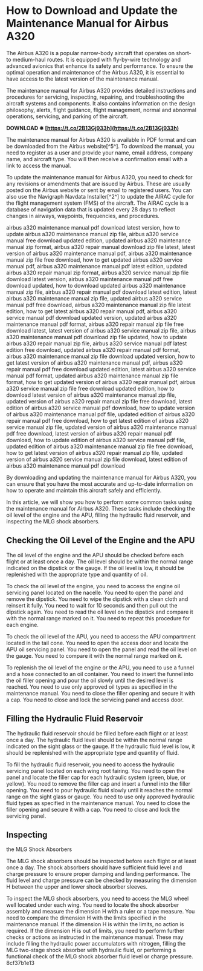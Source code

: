 
 
# How to Download and Update the Maintenance Manual for Airbus A320
 
The Airbus A320 is a popular narrow-body aircraft that operates on short- to medium-haul routes. It is equipped with fly-by-wire technology and advanced avionics that enhance its safety and performance. To ensure the optimal operation and maintenance of the Airbus A320, it is essential to have access to the latest version of the maintenance manual.
 
The maintenance manual for Airbus A320 provides detailed instructions and procedures for servicing, inspecting, repairing, and troubleshooting the aircraft systems and components. It also contains information on the design philosophy, alerts, flight guidance, flight management, normal and abnormal operations, servicing, and parking of the aircraft.
 
**DOWNLOAD ✵ [https://t.co/2B13Gj933h](https://t.co/2B13Gj933h)**


 
The maintenance manual for Airbus A320 is available in PDF format and can be downloaded from the Airbus website[^5^]. To download the manual, you need to register as a user and provide your name, email address, company name, and aircraft type. You will then receive a confirmation email with a link to access the manual.
 
To update the maintenance manual for Airbus A320, you need to check for any revisions or amendments that are issued by Airbus. These are usually posted on the Airbus website or sent by email to registered users. You can also use the Navigraph Navdata Installer[^2^] to update the AIRAC cycle for the flight management system (FMS) of the aircraft. The AIRAC cycle is a database of navigation data that is updated every 28 days to reflect changes in airways, waypoints, frequencies, and procedures.
 
airbus a320 maintenance manual pdf download latest version,  how to update airbus a320 maintenance manual zip file,  airbus a320 service manual free download updated edition,  updated airbus a320 maintenance manual zip format,  airbus a320 repair manual download zip file latest,  latest version of airbus a320 maintenance manual pdf,  airbus a320 maintenance manual zip file free download,  how to get updated airbus a320 service manual pdf,  airbus a320 maintenance manual pdf latest edition,  updated airbus a320 repair manual zip format,  airbus a320 service manual zip file download latest version,  airbus a320 maintenance manual pdf free download updated,  how to download updated airbus a320 maintenance manual zip file,  airbus a320 repair manual pdf download latest edition,  latest airbus a320 maintenance manual zip file,  updated airbus a320 service manual pdf free download,  airbus a320 maintenance manual zip file latest edition,  how to get latest airbus a320 repair manual pdf,  airbus a320 service manual pdf download updated version,  updated airbus a320 maintenance manual pdf format,  airbus a320 repair manual zip file free download latest,  latest version of airbus a320 service manual zip file,  airbus a320 maintenance manual pdf download zip file updated,  how to update airbus a320 repair manual zip file,  airbus a320 service manual pdf latest edition free download,  updated airbus a320 repair manual pdf format,  airbus a320 maintenance manual zip file download updated version,  how to get latest version of airbus a320 maintenance manual pdf,  airbus a320 repair manual pdf free download updated edition,  latest airbus a320 service manual pdf format,  updated airbus a320 maintenance manual zip file format,  how to get updated version of airbus a320 repair manual pdf,  airbus a320 service manual zip file free download updated edition,  how to download latest version of airbus a320 maintenance manual zip file,  updated version of airbus a320 repair manual zip file free download,  latest edition of airbus a320 service manual pdf download,  how to update version of airbus a320 maintenance manual pdf file,  updated edition of airbus a320 repair manual pdf free download,  how to get latest edition of airbus a320 service manual zip file,  updated version of airbus a320 maintenance manual pdf free download,  latest version of airbus a320 repair manual pdf download,  how to update edition of airbus a320 service manual pdf file,  updated edition of airbus a320 maintenance manual zip file free download,  how to get latest version of airbus a320 repair manual zip file,  updated version of airbus a320 service manual zip file download,  latest edition of airbus a320 maintenance manual pdf download
 
By downloading and updating the maintenance manual for Airbus A320, you can ensure that you have the most accurate and up-to-date information on how to operate and maintain this aircraft safely and efficiently.
  
In this article, we will show you how to perform some common tasks using the maintenance manual for Airbus A320. These tasks include checking the oil level of the engine and the APU, filling the hydraulic fluid reservoir, and inspecting the MLG shock absorbers.
 
## Checking the Oil Level of the Engine and the APU
 
The oil level of the engine and the APU should be checked before each flight or at least once a day. The oil level should be within the normal range indicated on the dipstick or the gauge. If the oil level is low, it should be replenished with the appropriate type and quantity of oil.
 
To check the oil level of the engine, you need to access the engine oil servicing panel located on the nacelle. You need to open the panel and remove the dipstick. You need to wipe the dipstick with a clean cloth and reinsert it fully. You need to wait for 10 seconds and then pull out the dipstick again. You need to read the oil level on the dipstick and compare it with the normal range marked on it. You need to repeat this procedure for each engine.
 
To check the oil level of the APU, you need to access the APU compartment located in the tail cone. You need to open the access door and locate the APU oil servicing panel. You need to open the panel and read the oil level on the gauge. You need to compare it with the normal range marked on it.
 
To replenish the oil level of the engine or the APU, you need to use a funnel and a hose connected to an oil container. You need to insert the funnel into the oil filler opening and pour the oil slowly until the desired level is reached. You need to use only approved oil types as specified in the maintenance manual. You need to close the filler opening and secure it with a cap. You need to close and lock the servicing panel and access door.
 
## Filling the Hydraulic Fluid Reservoir
 
The hydraulic fluid reservoir should be filled before each flight or at least once a day. The hydraulic fluid level should be within the normal range indicated on the sight glass or the gauge. If the hydraulic fluid level is low, it should be replenished with the appropriate type and quantity of fluid.
 
To fill the hydraulic fluid reservoir, you need to access the hydraulic servicing panel located on each wing root fairing. You need to open the panel and locate the filler cap for each hydraulic system (green, blue, or yellow). You need to remove the filler cap and insert a funnel into the filler opening. You need to pour hydraulic fluid slowly until it reaches the normal range on the sight glass or gauge. You need to use only approved hydraulic fluid types as specified in the maintenance manual. You need to close the filler opening and secure it with a cap. You need to close and lock the servicing panel.
 
## Inspecting
the MLG Shock Absorbers
 
The MLG shock absorbers should be inspected before each flight or at least once a day. The shock absorbers should have sufficient fluid level and charge pressure to ensure proper damping and landing performance. The fluid level and charge pressure can be checked by measuring the dimension H between the upper and lower shock absorber sleeves.
 
To inspect the MLG shock absorbers, you need to access the MLG wheel well located under each wing. You need to locate the shock absorber assembly and measure the dimension H with a ruler or a tape measure. You need to compare the dimension H with the limits specified in the maintenance manual. If the dimension H is within the limits, no action is required. If the dimension H is out of limits, you need to perform further checks or actions as instructed in the maintenance manual. These may include filling the hydraulic power accumulators with nitrogen, filling the MLG two-stage shock absorber with hydraulic fluid, or performing a functional check of the MLG shock absorber fluid level or charge pressure.
 8cf37b1e13
 
